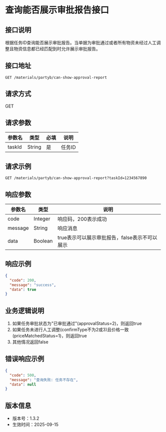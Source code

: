# 查询能否展示审批报告接口

## 接口说明

根据任务ID查询能否展示审批报告。当单据为审批通过或者所有物资未经过人工调整且物资信息都已经匹配到时允许展示审批报告。

## 接口地址

```
GET /materials/partyb/can-show-approval-report
```

## 请求方式

GET

## 请求参数

| 参数名 | 类型 | 必填 | 说明 |
|--------|------|------|------|
| taskId | String | 是 | 任务ID |

## 请求示例

```
GET /materials/partyb/can-show-approval-report?taskId=1234567890
```

## 响应参数

| 参数名 | 类型 | 说明 |
|--------|------|------|
| code | Integer | 响应码，200表示成功 |
| message | String | 响应消息 |
| data | Boolean | true表示可以展示审批报告，false表示不可以展示 |

## 响应示例

```json
{
  "code": 200,
  "message": "success",
  "data": true
}
```

## 业务逻辑说明

1. 如果任务审批状态为"已审批通过"(approvalStatus=2)，则返回true
2. 如果任务未进行人工调整(confirmType不为2或3)且价格一致(priceMatchedStatus=1)，则返回true
3. 其他情况返回false

## 错误响应示例

```json
{
  "code": 500,
  "message": "查询失败: 任务不存在",
  "data": null
}
```

## 版本信息

- 版本号：1.3.2
- 生效时间：2025-09-15